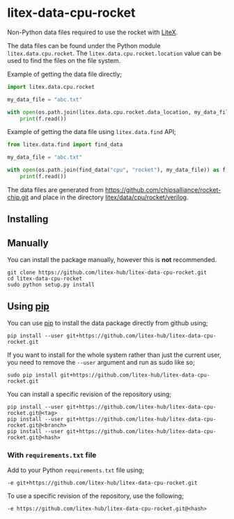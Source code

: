 # litex-data-cpu-rocket

Non-Python data files required to use the rocket with
[LiteX](https://github.com/enjoy-digital/litex.git).

The data files can be found under the Python module `litex.data.cpu.rocket`. The
`litex.data.cpu.rocket.location` value can be used to find the files on the file system.

Example of getting the data file directly;
```python
import litex.data.cpu.rocket

my_data_file = "abc.txt"

with open(os.path.join(litex.data.cpu.rocket.data_location, my_data_file)) as f:
    print(f.read())
```

Example of getting the data file using `litex.data.find` API;
```python
from litex.data.find import find_data

my_data_file = "abc.txt"

with open(os.path.join(find_data("cpu", "rocket"), my_data_file)) as f:
    print(f.read())
```



The data files are generated from https://github.com/chipsalliance/rocket-chip.git and place in the directory
[litex/data/cpu/rocket/verilog](litex/data/cpu/rocket/verilog).


## Installing

## Manually

You can install the package manually, however this is **not** recommended.

```
git clone https://github.com/litex-hub/litex-data-cpu-rocket.git
cd litex-data-cpu-rocket
sudo python setup.py install
```

## Using [pip](https://pip.pypa.io/)

You can use [pip](https://pip.pypa.io/) to install the data package directly
from github using;

```
pip install --user git+https://github.com/litex-hub/litex-data-cpu-rocket.git
```

If you want to install for the whole system rather than just the current user,
you need to remove the `--user` argument and run as sudo like so;

```
sudo pip install git+https://github.com/litex-hub/litex-data-cpu-rocket.git
```

You can install a specific revision of the repository using;
```
pip install --user git+https://github.com/litex-hub/litex-data-cpu-rocket.git@<tag>
pip install --user git+https://github.com/litex-hub/litex-data-cpu-rocket.git@<branch>
pip install --user git+https://github.com/litex-hub/litex-data-cpu-rocket.git@<hash>
```

### With `requirements.txt` file

Add to your Python `requirements.txt` file using;
```
-e git+https://github.com/litex-hub/litex-data-cpu-rocket.git
```

To use a specific revision of the repository, use the following;
```
-e https://github.com/litex-hub/litex-data-cpu-rocket.git@<hash>
```
